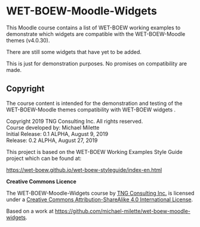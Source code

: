 # WET-BOEW-Moodle-Widgets
This Moodle course contains a list of WET-BOEW working examples to demonstrate which widgets are compatible with the WET-BOEW-Moodle themes (v4.0.30).

There are still some widgets that have yet to be added.

This is just for demonstration purposes. No promises on compatibility are made.

## Copyright
The course content is intended for the demonstration and testing of the WET-BOEW-Moodle themes compatibility with WET-BOEW widgets .

Copyright 2019 TNG Consulting Inc. All rights reserved.<br>
Course developed by: Michael Milette<br>
Initial Release: 0.1 ALPHA, August 9, 2019<br>
Release: 0.2 ALPHA, August 27, 2019

This project is based on the WET-BOEW Working Examples Style Guide project which can be found at:

https://wet-boew.github.io/wet-boew-styleguide/index-en.html

**Creative Commons Licence**

The WET-BOEW-Moodle-Widgets course by [TNG Consulting Inc.](https://www.tngconsulting.ca) is licensed under a [Creative Commons Attribution-ShareAlike 4.0 International License](http://creativecommons.org/licenses/by-sa/4.0/).

Based on a work at https://github.com/michael-milette/wet-boew-moodle-widgets.
